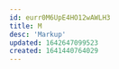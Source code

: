 ```yaml
---
id: eurr0M6UpE4HO12wAWLH3
title: M
desc: 'Markup'
updated: 1642647099523
created: 1641440764029
---
```



